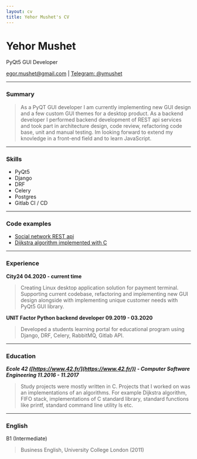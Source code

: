 ```yaml
---
layout: cv
title: Yehor Mushet's CV
---
```

# Yehor Mushet
PyQt5 GUI Developer
<div id="email">
<a href="egor.mushet@gmail.com">egor.mushet@gmail.com</a>
| <a href="tg://user?id=ymushet">Telegram: @ymushet</a>
</div>

***
### Summary

>As a PyQT GUI developer I am currently implementing new GUI design and a few custom GUI themes for a desktop product.
As a backend developer I performed backend development of REST api services and took part in architecture design, code review, refactoring code base, unit and manual testing.
Im looking forward to extend my knovledge in a front-end field and to learn JavaScript.
***
### Skills
 - PyQt5
 - Django
 - DRF
 - Celery
 - Postgres
 - Gitlab CI / CD
***

### Code examples

- [Social network REST api](https://github.com/ymushet/social-network-rest-api)
- [Dijkstra algorithm implemented with C](https://github.com/ymushet/Lem_in)

***
### Experience


**City24 04.2020 - current time**
 
>Creating Linux desktop application solution for payment terminal. Supporting current codebase, refactoring and implementing new GUI design alongside with implementing unique customer needs with PyQt5 GUI library.

**UNIT Factor Python backend developer 09.2019 - 03.2020**

>Developed a students learning portal for educational program using Django,
DRF, Celery, RabbitMQ, Gitlab API.
***
### Education
***Ecole 42 ([https://www.42.fr/](https://www.42.fr/)) - Computer Software Engineering 11.2016 - 11.2017***

>Study projects were mostly written in C. Projects that I worked on was an implementations of an algorithms. For example Dijkstra algorithm, FIFO stack, implementations of C standard library, standard functions like printf, standard command line utility ls etc.
***
### English
B1 (Intermediate)
>Business English, University College London (2011)
